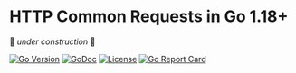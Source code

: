 # HTTP Common Requests in Go 1.18+

🚧 *under construction* 🚧

[![Go Version](https://img.shields.io/github/go-mod/go-version/rwxrob/http)](https://tip.golang.org/doc/go1.18)
[![GoDoc](https://godoc.org/github.com/rwxrob/http?status.svg)](https://godoc.org/github.com/rwxrob/http)
[![License](https://img.shields.io/badge/license-Apache2-brightgreen.svg)](LICENSE)
[![Go Report
Card](https://goreportcard.com/badge/github.com/rwxrob/http)](https://goreportcard.com/report/github.com/rwxrob/http)

